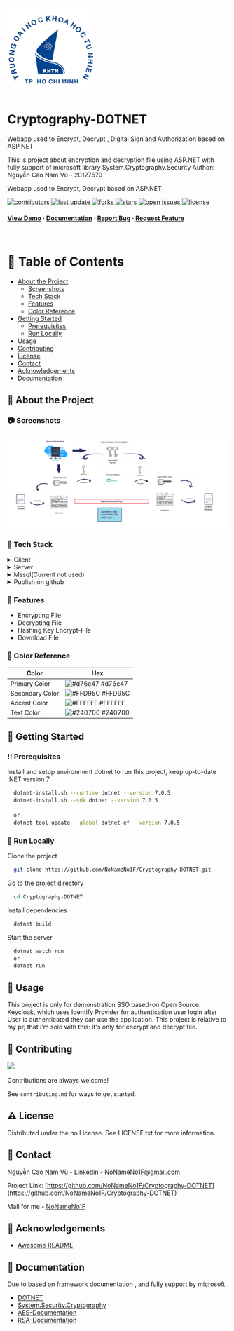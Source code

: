 <!--
Hey, thanks for using the awesome-readme-template template.
If you have any enhancements, then fork this project and create a pull request
or just open an issue with the label "enhancement".

Don't forget to give this project a star for additional support ;)
Maybe you can mention me or this repo in the acknowledgements too
-->
<div aligns="center">

  <img src="./wwwroot/fa-hcmus.png" alt="logo" width="200" height="auto" />
  <h1>Cryptography-DOTNET</h1>
Webapp used to Encrypt, Decrypt , Digital Sign and Authorization based on ASP.NET 
  <p>
    This is project about encryption and decryption file using ASP.NET with fully support of microsoft library System.Cryptography.Security
    Author: Nguyễn Cao Nam Vũ - 20127670
  </p>

  <p>
    Webapp used to Encrypt, Decrypt based on ASP.NET
  </p>
  
  
<!-- Badges -->
<p>
  <a href="https://github.com/NoNameNo1F/Cryptography-DOTNET/graphs/contributors">
    <img src="https://img.shields.io/github/contributors/NoNameNo1F/Cryptography-DOTNET" alt="contributors" />
  </a>
  <a href="">
    <img src="https://img.shields.io/github/last-commit/NoNameNo1F/Cryptography-DOTNET" alt="last update" />
  </a>
  <a href="https://github.com/NoNameNo1F/Cryptography-DOTNET/network/members">
    <img src="https://img.shields.io/github/forks/NoNameNo1F/Cryptography-DOTNET" alt="forks" />
  </a>
  <a href="https://github.com/NoNameNo1F/Cryptography-DOTNET/stargazers">
    <img src="https://img.shields.io/github/stars/NoNameNo1F/Cryptography-DOTNET" alt="stars" />
  </a>
  <a href="https://github.com/NoNameNo1F/Cryptography-DOTNET/issues/">
    <img src="https://img.shields.io/github/issues/NoNameNo1F/Cryptography-DOTNET" alt="open issues" />
  </a>
  <a href="https://github.com/NoNameNo1F/Cryptography-DOTNET/blob/master/LICENSE">
    <img src="https://img.shields.io/github/license/NoNameNo1F/Cryptography-DOTNET.svg" alt="license" />
  </a>
</p>
   
<h4>
    <a href="https://github.com/NoNameNo1F/Cryptography-DOTNET/">View Demo</a>
  <span> · </span>
    <a href="https://github.com/NoNameNo1F/Cryptography-DOTNET/">Documentation</a>
  <span> · </span>
    <a href="https://github.com/NoNameNo1F/Cryptography-DOTNET/issues/">Report Bug</a>
  <span> · </span>
    <a href="https://github.com/NoNameNo1F/Cryptography-DOTNET/issues/">Request Feature</a>
  </h4>
</div>

<br />

<!-- Table of Contents -->

# :notebook_with_decorative_cover: Table of Contents

- [About the Project](#star2-about-the-project)
  - [Screenshots](#camera-screenshots)
  - [Tech Stack](#space_invader-tech-stack)
  - [Features](#dart-features)
  - [Color Reference](#art-color-reference)
- [Getting Started](#toolbox-getting-started)
  - [Prerequisites](#bangbang-prerequisites)
  - [Run Locally](#running-run-locally)
- [Usage](#eyes-usage)
- [Contributing](#wave-contributing)
- [License](#warning-license)
- [Contact](#handshake-contact)
- [Acknowledgements](#gem-acknowledgements)
- [Documentation](#book-documentation)

<!-- About the Project -->

## :star2: About the Project

<!-- Screenshots -->

### :camera: Screenshots

<div aligns="center"> 
  <img src="./wwwroot/bg-showcase.png" alt="Model" />
</div>

<!-- TechStack -->

### :space_invader: Tech Stack

<details>
  <summary>Client</summary>
  <ul>
    <li><a href="https://dotnet.microsoft.com/en-us/"> DOTNET</a></li>
  </ul>
</details>

<details>
  <summary>Server</summary>
  <ul>
    <li><a href="https://dotnet.microsoft.com/en-us/"> DOT NET</a></li>
  </ul>
</details>

<details>
<summary>Mssql(Current not used)</summary>
</details>

<details>
<summary>Publish on github</summary>
<ul>
    <li><a href="https://github.com/NoNameNo1F/Cryptography-DOTNET"> DOT NET</a></li>
  </ul>
</details>

<!-- Features -->

### :dart: Features

- Encrypting File
- Decrypting File
- Hashing Key Encrypt-File
- Download File

<!-- Color Reference -->

### :art: Color Reference

| Color           | Hex                                                              |
| --------------- | ---------------------------------------------------------------- |
| Primary Color   | ![#d76c47](https://via.placeholder.com/10/d76c47?text=+) #d76c47 |
| Secondary Color | ![#FFD95C](https://via.placeholder.com/10/FFD95C?text=+) #FFD95C |
| Accent Color    | ![#FFFFFF](https://via.placeholder.com/10/FFFFFF?text=+) #FFFFFF |
| Text Color      | ![#240700](https://via.placeholder.com/10/240700?text=+) #240700 |

<!-- Getting Started -->

## :toolbox: Getting Started

<!-- Prerequisites -->

### :bangbang: Prerequisites

Install and setup environment dotnet to run this project, keep up-to-date .NET version 7

```bash
  dotnet-install.sh --runtime dotnet --version 7.0.5
  dotnet-install.sh --sdk dotnet --version 7.0.5

  or
  dotnet tool update --global dotnet-ef --version 7.0.5
```


<!-- Run Locally -->

### :running: Run Locally

Clone the project

```bash
  git clone https://github.com/NoNameNo1F/Cryptography-DOTNET.git
```

Go to the project directory

```bash
  cd Cryptography-DOTNET
```

Install dependencies

```bash
  dotnet build
```

Start the server

```bash
  dotnet watch run
  or
  dotnet run
```

<!-- Usage -->

## :eyes: Usage

This project is only for demonstration SSO based-on Open Source: Keycloak, which uses Identify Provider for authentication user login after User is authenticated they can use the application.
This project is relative to my prj that i'm solo with this: it's only for encrypt and decrypt file.

<!-- Contributing -->

## :wave: Contributing

<a href="https://github.com/NoNameNo1F/Cryptography-DOTNET/graphs/contributors">
  <img src="https://contrib.rocks/image?repo=NoNameNo1F/Cryptography-DOTNET" />
</a>

Contributions are always welcome!

See `contributing.md` for ways to get started.

<!-- License -->

## :warning: License

Distributed under the no License. See LICENSE.txt for more information.

<!-- Contact -->

## :handshake: Contact

Nguyễn Cao Nam Vũ - [Linkedin](linkedin.com/in/vu-nguyen-a61a83235) - NoNameNo1F@gmail.com

Project Link: [https://github.com/NoNameNo1F/Cryptography-DOTNET](https://github.com/NoNameNo1F/Cryptography-DOTNET)

Mail for me - [NoNameNo1F](https://mail.google.com/mail/u/1/?view=cm&fs=1&to=NoNameNo1F@gmail.com&tf=1) 

<!-- Acknowledgments -->

## :gem: Acknowledgements

- [Awesome README](https://github.com/Louis3797/awesome-readme-template)

<!-- Documentation -->

## :book: Documentation

Due to based on framework documentation , and fully support by microsoft 

- [DOTNET](https://dotnet.microsoft.com/en-us/)
- [System.Security.Cryptography](https://learn.microsoft.com/en-us/dotnet/api/system.security.cryptography?view=net-7.0)
- [AES-Documentation](https://learn.microsoft.com/en-us/dotnet/api/system.security.cryptography.aes?view=net-7.0)
- [RSA-Documentation](https://learn.microsoft.com/en-us/dotnet/api/system.security.cryptography.rsa?view=net-7.0)

